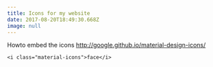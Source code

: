 ```yaml
---
title: Icons for my website
date: 2017-08-20T18:49:30.668Z
image: null
---
```

Howto embed the icons
http://google.github.io/material-design-icons/

`<i class="material-icons">face</i>`


